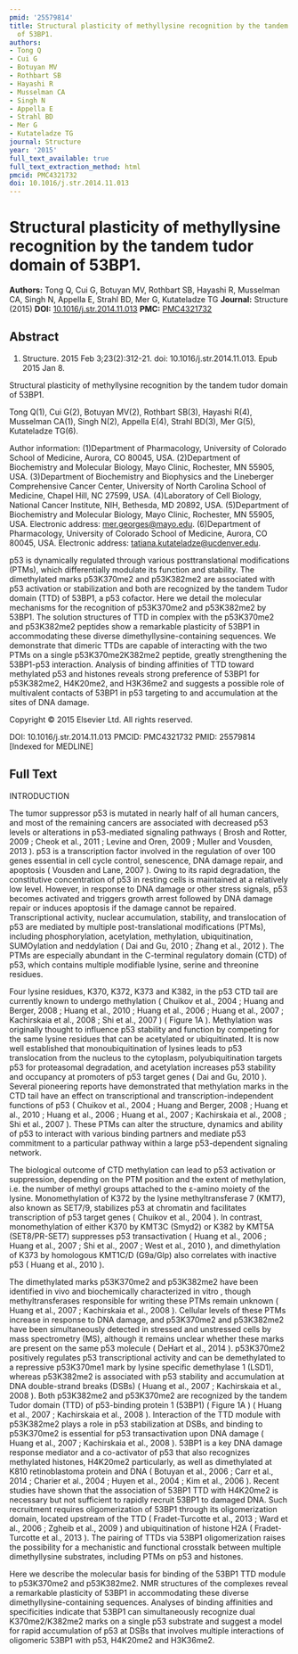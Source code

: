 ```yaml
---
pmid: '25579814'
title: Structural plasticity of methyllysine recognition by the tandem tudor domain
  of 53BP1.
authors:
- Tong Q
- Cui G
- Botuyan MV
- Rothbart SB
- Hayashi R
- Musselman CA
- Singh N
- Appella E
- Strahl BD
- Mer G
- Kutateladze TG
journal: Structure
year: '2015'
full_text_available: true
full_text_extraction_method: html
pmcid: PMC4321732
doi: 10.1016/j.str.2014.11.013
---
```


# Structural plasticity of methyllysine recognition by the tandem tudor domain of 53BP1.
**Authors:** Tong Q, Cui G, Botuyan MV, Rothbart SB, Hayashi R, Musselman CA, Singh N, Appella E, Strahl BD, Mer G, Kutateladze TG
**Journal:** Structure (2015)
**DOI:** [10.1016/j.str.2014.11.013](https://doi.org/10.1016/j.str.2014.11.013)
**PMC:** [PMC4321732](https://www.ncbi.nlm.nih.gov/pmc/articles/PMC4321732/)

## Abstract

1. Structure. 2015 Feb 3;23(2):312-21. doi: 10.1016/j.str.2014.11.013. Epub 2015 
Jan 8.

Structural plasticity of methyllysine recognition by the tandem tudor domain of 
53BP1.

Tong Q(1), Cui G(2), Botuyan MV(2), Rothbart SB(3), Hayashi R(4), Musselman 
CA(1), Singh N(2), Appella E(4), Strahl BD(3), Mer G(5), Kutateladze TG(6).

Author information:
(1)Department of Pharmacology, University of Colorado School of Medicine, 
Aurora, CO 80045, USA.
(2)Department of Biochemistry and Molecular Biology, Mayo Clinic, Rochester, MN 
55905, USA.
(3)Department of Biochemistry and Biophysics and the Lineberger Comprehensive 
Cancer Center, University of North Carolina School of Medicine, Chapel Hill, NC 
27599, USA.
(4)Laboratory of Cell Biology, National Cancer Institute, NIH, Bethesda, MD 
20892, USA.
(5)Department of Biochemistry and Molecular Biology, Mayo Clinic, Rochester, MN 
55905, USA. Electronic address: mer.georges@mayo.edu.
(6)Department of Pharmacology, University of Colorado School of Medicine, 
Aurora, CO 80045, USA. Electronic address: tatiana.kutateladze@ucdenver.edu.

p53 is dynamically regulated through various posttranslational modifications 
(PTMs), which differentially modulate its function and stability. The 
dimethylated marks p53K370me2 and p53K382me2 are associated with p53 activation 
or stabilization and both are recognized by the tandem Tudor domain (TTD) of 
53BP1, a p53 cofactor. Here we detail the molecular mechanisms for the 
recognition of p53K370me2 and p53K382me2 by 53BP1. The solution structures of 
TTD in complex with the p53K370me2 and p53K382me2 peptides show a remarkable 
plasticity of 53BP1 in accommodating these diverse dimethyllysine-containing 
sequences. We demonstrate that dimeric TTDs are capable of interacting with the 
two PTMs on a single p53K370me2K382me2 peptide, greatly strengthening the 
53BP1-p53 interaction. Analysis of binding affinities of TTD toward methylated 
p53 and histones reveals strong preference of 53BP1 for p53K382me2, H4K20me2, 
and H3K36me2 and suggests a possible role of multivalent contacts of 53BP1 in 
p53 targeting to and accumulation at the sites of DNA damage.

Copyright © 2015 Elsevier Ltd. All rights reserved.

DOI: 10.1016/j.str.2014.11.013
PMCID: PMC4321732
PMID: 25579814 [Indexed for MEDLINE]

## Full Text

INTRODUCTION

The tumor suppressor p53 is mutated in nearly half of all human cancers, and most of the remaining cancers are associated with decreased p53 levels or alterations in p53-mediated signaling pathways ( Brosh and Rotter, 2009 ; Cheok et al., 2011 ; Levine and Oren, 2009 ; Muller and Vousden, 2013 ). p53 is a transcription factor involved in the regulation of over 100 genes essential in cell cycle control, senescence, DNA damage repair, and apoptosis ( Vousden and Lane, 2007 ). Owing to its rapid degradation, the constitutive concentration of p53 in resting cells is maintained at a relatively low level. However, in response to DNA damage or other stress signals, p53 becomes activated and triggers growth arrest followed by DNA damage repair or induces apoptosis if the damage cannot be repaired. Transcriptional activity, nuclear accumulation, stability, and translocation of p53 are mediated by multiple post-translational modifications (PTMs), including phosphorylation, acetylation, methylation, ubiquitination, SUMOylation and neddylation ( Dai and Gu, 2010 ; Zhang et al., 2012 ). The PTMs are especially abundant in the C-terminal regulatory domain (CTD) of p53, which contains multiple modifiable lysine, serine and threonine residues.

Four lysine residues, K370, K372, K373 and K382, in the p53 CTD tail are currently known to undergo methylation ( Chuikov et al., 2004 ; Huang and Berger, 2008 ; Huang et al., 2010 ; Huang et al., 2006 ; Huang et al., 2007 ; Kachirskaia et al., 2008 ; Shi et al., 2007 ) ( Figure 1A ). Methylation was originally thought to influence p53 stability and function by competing for the same lysine residues that can be acetylated or ubiquitinated. It is now well established that monoubiquitination of lysines leads to p53 translocation from the nucleus to the cytoplasm, polyubiquitination targets p53 for proteasomal degradation, and acetylation increases p53 stability and occupancy at promoters of p53 target genes ( Dai and Gu, 2010 ). Several pioneering reports have demonstrated that methylation marks in the CTD tail have an effect on transcriptional and transcription-independent functions of p53 ( Chuikov et al., 2004 ; Huang and Berger, 2008 ; Huang et al., 2010 ; Huang et al., 2006 ; Huang et al., 2007 ; Kachirskaia et al., 2008 ; Shi et al., 2007 ). These PTMs can alter the structure, dynamics and ability of p53 to interact with various binding partners and mediate p53 commitment to a particular pathway within a large p53-dependent signaling network.

The biological outcome of CTD methylation can lead to p53 activation or suppression, depending on the PTM position and the extent of methylation, i.e. the number of methyl groups attached to the ε-amino moiety of the lysine. Monomethylation of K372 by the lysine methyltransferase 7 (KMT7), also known as SET7/9, stabilizes p53 at chromatin and facilitates transcription of p53 target genes ( Chuikov et al., 2004 ). In contrast, monomethylation of either K370 by KMT3C (Smyd2) or K382 by KMT5A (SET8/PR-SET7) suppresses p53 transactivation ( Huang et al., 2006 ; Huang et al., 2007 ; Shi et al., 2007 ; West et al., 2010 ), and dimethylation of K373 by homologous KMT1C/D (G9a/Glp) also correlates with inactive p53 ( Huang et al., 2010 ).

The dimethylated marks p53K370me2 and p53K382me2 have been identified in vivo and biochemically characterized in vitro , though methyltransferases responsible for writing these PTMs remain unknown ( Huang et al., 2007 ; Kachirskaia et al., 2008 ). Cellular levels of these PTMs increase in response to DNA damage, and p53K370me2 and p53K382me2 have been simultaneously detected in stressed and unstressed cells by mass spectrometry (MS), although it remains unclear whether these marks are present on the same p53 molecule ( DeHart et al., 2014 ). p53K370me2 positively regulates p53 transcriptional activity and can be demethylated to a repressive p53K370me1 mark by lysine specific demethylase 1 (LSD1), whereas p53K382me2 is associated with p53 stability and accumulation at DNA double-strand breaks (DSBs) ( Huang et al., 2007 ; Kachirskaia et al., 2008 ). Both p53K382me2 and p53K370me2 are recognized by the tandem Tudor domain (TTD) of p53-binding protein 1 (53BP1) ( Figure 1A ) ( Huang et al., 2007 ; Kachirskaia et al., 2008 ). Interaction of the TTD module with p53K382me2 plays a role in p53 stabilization at DSBs, and binding to p53K370me2 is essential for p53 transactivation upon DNA damage ( Huang et al., 2007 ; Kachirskaia et al., 2008 ). 53BP1 is a key DNA damage response mediator and a co-activator of p53 that also recognizes methylated histones, H4K20me2 particularly, as well as dimethylated at K810 retinoblastoma protein and DNA ( Botuyan et al., 2006 ; Carr et al., 2014 ; Charier et al., 2004 ; Huyen et al., 2004 ; Kim et al., 2006 ). Recent studies have shown that the association of 53BP1 TTD with H4K20me2 is necessary but not sufficient to rapidly recruit 53BP1 to damaged DNA. Such recruitment requires oligomerization of 53BP1 through its oligomerization domain, located upstream of the TTD ( Fradet-Turcotte et al., 2013 ; Ward et al., 2006 ; Zgheib et al., 2009 ) and ubiquitination of histone H2A ( Fradet-Turcotte et al., 2013 ). The pairing of TTDs via 53BP1 oligomerization raises the possibility for a mechanistic and functional crosstalk between multiple dimethyllysine substrates, including PTMs on p53 and histones.

Here we describe the molecular basis for binding of the 53BP1 TTD module to p53K370me2 and p53K382me2. NMR structures of the complexes reveal a remarkable plasticity of 53BP1 in accommodating these diverse dimethyllysine-containing sequences. Analyses of binding affinities and specificities indicate that 53BP1 can simultaneously recognize dual K370me2/K382me2 marks on a single p53 substrate and suggest a model for rapid accumulation of p53 at DSBs that involves multiple interactions of oligomeric 53BP1 with p53, H4K20me2 and H3K36me2.
